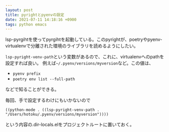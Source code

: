 ```yaml
---
layout: post
title: pyrightとpyenvの設定
date: 2021-07-11 14:18:16 +0900
tags: python emacs
---
```



lsp-pyrgihtを使ってpyrgihtを起動している。このpyrightが、poetryやpyenv-virtualenvで分離された環境のライブラリを読めるようにしたい。

`lsp-pyright-venv-path`という変数があるので、これに、virtualenvへのpathを設定すれば良い。
例えば`~/.pyenv/versions/myversion`など。この値は、

- `pyenv prefix`
- `poetry env list --full-path`

などで知ることができる。

毎回、手で設定するわけにもいかないので

```
((python-mode . ((lsp-pyright-venv-path . "/Users/hotoku/.pyenv/versions/myversion"))))
```

という内容の.dir-locals.elをプロジェクトルートに置いておく。
